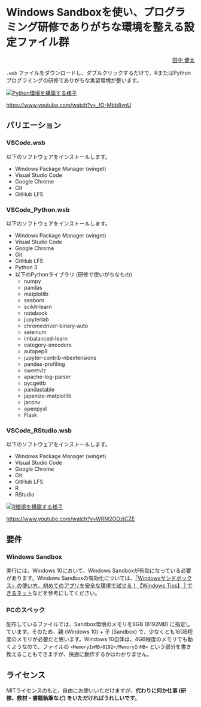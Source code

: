 # Windows Sandboxを使い、プログラミング研修でありがちな環境を整える設定ファイル群

<p align="right">
<a href="https://mana.bi/">田中 健太</a>
</p>

`.wsb` ファイルをダウンロードし、ダブルクリックするだけで、RまたはPythonプログラミングの研修でありがちな実習環境が整います。

[![Python環境を構築する様子](https://img.youtube.com/vi/_fO-Mbb8vnU/0.jpg)](https://www.youtube.com/watch?v=_fO-Mbb8vnU)

https://www.youtube.com/watch?v=_fO-Mbb8vnU


## バリエーション

### VSCode.wsb

以下のソフトウェアをインストールします。

* Windows Package Manager (winget)
* Visual Studio Code
* Google Chrome
* Git
* GitHub LFS


### VSCode_Python.wsb

以下のソフトウェアをインストールします。

* Windows Package Manager (winget)
* Visual Studio Code
* Google Chrome
* Git
* GitHub LFS
* Python 3
* 以下のPythonライブラリ (研修で使いがちなもの)
    * numpy
	* pandas
	* matplotlib
	* seaborn
	* scikit-learn
	* notebook
	* jupyterlab
	* chromedriver-binary-auto
	* selenium
	* imbalanced-learn
	* category-encoders
	* autopep8
	* jupyter-contrib-nbextensions
	* pandas-profiling
	* sweetviz
	* apache-log-parser
	* pycgettb
	* pandastable
	* japanize-matplotlib
	* jaconv
	* openpyxl
	* Flask


### VSCode_RStudio.wsb

以下のソフトウェアをインストールします。

* Windows Package Manager (winget)
* Visual Studio Code
* Google Chrome
* Git
* GitHub LFS
* R
* RStudio


[![R環境を構築する様子](https://img.youtube.com/vi/WRM2OOzjCZE/0.jpg)](https://www.youtube.com/watch?v=WRM2OOzjCZE)

https://www.youtube.com/watch?v=WRM2OOzjCZE


## 要件

### Windows Sandbox

実行には、Windows 10において、Windows Sandboxが有効になっている必要があります。Windows Sandboxの有効化については、[「Windowsサンドボックス」の使い方。初めてのアプリを安全な環境で試せる！【Windows Tips】 | できるネット](https://dekiru.net/article/18773/)などを参考にしてください。


### PCのスペック

配布しているファイルでは、Sandbox環境のメモリを8GB (8192MB) に指定しています。そのため、親 (Windows 10) + 子 (Sandbox) で、少なくとも16GB程度のメモリが必要だと思います。Windows 10自体は、4GB程度のメモリでも動くようなので、ファイルの `<MemoryInMB>8192</MemoryInMB>` という部分を書き換えることもできますが、快適に動作するかはわかりません。


## ライセンス

MITライセンスのもと、自由にお使いいただけますが、**代わりに何か仕事 (研修、教材・書籍執筆など) をいただければうれしいです。**

